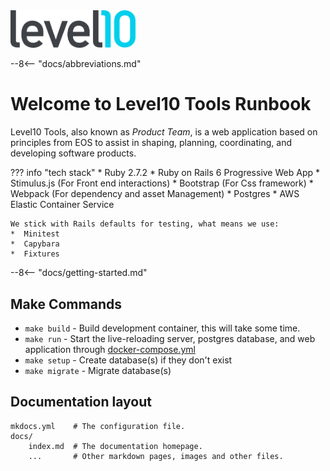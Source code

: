 <img src="level10.png" width="200" />

--8<-- "docs/abbreviations.md"

# Welcome to Level10 Tools Runbook
Level10 Tools, also known as *Product Team*, is a web application based on principles from EOS to assist in shaping, planning, coordinating, and developing software products. 

??? info "tech stack"
    *  Ruby 2.7.2
    *  Ruby on Rails 6 Progressive Web App
    *  Stimulus.js (For Front end interactions)
    *  Bootstrap (For Css framework)
    *  Webpack (For dependency and asset Management)
    *  Postgres
    *  AWS Elastic Container Service    

    We stick with Rails defaults for testing, what means we use:
    *  Minitest
    *  Capybara
    *  Fixtures
<!-- 
Additionally, we use:
- Webmock
- stripe-ruby-mock
- minitest-hooks
- minitest-stub-const
   -->

--8<-- "docs/getting-started.md"


## Make Commands

* `make build` - Build development container, this will take some time.
* `make run` - Start the live-reloading server, postgres database, and web application through [docker-compose.yml](docker-compose.yml)
* `make setup` - Create database(s) if they don't exist
* `make migrate` -  Migrate database(s)


## Documentation layout

    mkdocs.yml    # The configuration file.
    docs/
        index.md  # The documentation homepage.
        ...       # Other markdown pages, images and other files.

